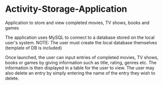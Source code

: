 # Activity-Storage-Application
Application to store and view completed movies, TV shows, books and games

The application uses MySQL to connect to a database stored on the local user's system.
NOTE: The user must create the local database themselves (template of DB is included)

Once launched, the user can input entries of completed movies, TV shows, books or games by giving information such as title, rating, genres etc.
The information is then displayed in a table for the user to view.
The user may also delete an entry by simply entering the name of the entry they wish to delete.
